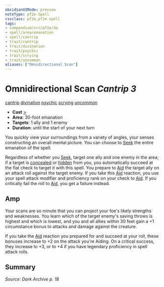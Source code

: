 ```yaml
---
obsidianUIMode: preview
noteType: pf2e-Spell
cssclass: pf2e,pf2e-spell
tags:
- compendium/src/pf2e/da
- spell/area/emanation
- spell/cantrip
- trait/cantrip
- trait/divination
- trait/psychic
- trait/scrying
- trait/uncommon
aliases: ["Omnidirectional Scan"]
---
```

# Omnidirectional Scan *Cantrip 3*   
[cantrip](rules/traits/cantrip.md "Cantrip Spell Trait")  [divination](rules/traits/divination.md "Divination School Trait")  [psychic](rules/traits/psychic-da.md "Psychic Class Trait")  [scrying](rules/traits/scrying.md "Scrying Effect Trait")  [uncommon](rules/traits/uncommon.md "Uncommon Rarity Trait")  

- **Cast** [>](rules/core-rulebook/chapter-9-playing-the-game.md#Actions "Single Action") 
- **Area**: 30-foot emanation
- **Targets**: 1 ally and 1 enemy
- **Duration**: until the start of your next turn

You quickly view your surroundings from a variety of angles, your senses constructing an overall mental picture. You can choose to [Seek](rules/actions/seek.md) the entire emanation of the spell.

Regardless of whether you [Seek](rules/actions/seek.md), target one ally and one enemy in the area; if a target is [concealed](rules/conditions.md#Concealed) or [hidden](rules/conditions.md#Hidden) from you, you automatically succeed at the flat check to target it with this spell. You prepare to [Aid](rules/actions/aid.md) the target ally on an attack roll against the target enemy. If you take this [Aid](rules/actions/aid.md) reaction, you use your spell attack modifier and proficiency rank on your check to [Aid](rules/actions/aid.md). If you critically fail the roll to [Aid](rules/actions/aid.md), you get a failure instead.

## Amp

Your scans are so minute that you can project your foe's likely strengths and weaknesses. You learn which of the target enemy's saving throws is highest and which is lowest, and you and all allies within 30 feet gain a +1 circumstance bonus to attacks and damage against the creature.

If you take the [Aid](rules/actions/aid.md) reaction you prepared for and succeed at your roll, these bonuses increase to +2 on the attack you're Aiding. On a critical success, they increase to +3, or to +4 if you have legendary proficiency in spell attack rolls.

## Summary

*Source: Dark Archive p. 18*